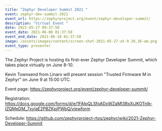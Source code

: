 ```yaml
---
title: "Zephyr Developer Summit 2021 "
event: zephyr-dev-summit-2021
event_url: https://zephyrproject.org/event/zephyr-developer-summit/
description: "Virtual Event "
date: 2021-05-27 09:37:50
event_date: 2021-06-08 01:37:50
event_end_date: 2021-06-10 01:37:50
image: /assets/images/content/screen-shot-2021-05-27-at-9.38.36-am.png
event_type: presenter
---
```

The Zephyr Project is hosting its first-ever Zephyr Developer Summit, which takes place virtually on June 8-10.

Kevin Townsend from Linaro will present session "Trusted Firmware M in Zephyr" on June 9 at 15:00 UTC.

Event page: https://zephyrproject.org/event/zephyr-developer-summit/

Registration: https://docs.google.com/forms/d/e/1FAIpQLSfoADxWZaMI3BsXiJKOTnIk-IZQMeDM_7xylaE2PBZKpjPWbQ/viewform

Schedule: https://github.com/zephyrproject-rtos/zephyr/wiki/2021-Zephyr-Developer-Summit